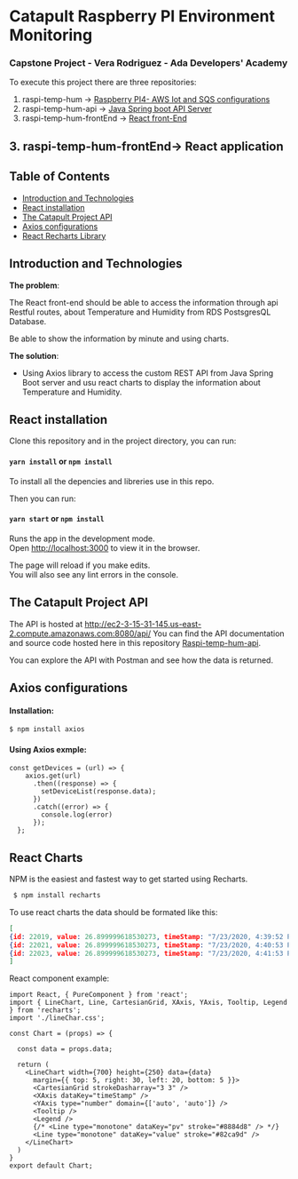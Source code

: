 
Catapult Raspberry PI Environment Monitoring
===============================================

### Capstone Project - Vera Rodriguez - Ada Developers' Academy

To execute this project there are three repositories: 

1. raspi-temp-hum -> [Raspberry PI4- AWS Iot and SQS configurations](https://github.com/veralizeth/raspi-temp-hum/blob/master/README.md)
1. raspi-temp-hum-api ->  [Java Spring boot API Server](https://github.com/veralizeth/raspi-temp-hum-api)
1. raspi-temp-hum-frontEnd -> [React front-End](https://github.com/veralizeth/raspi-temp-hum-frontEnd)

## 3. raspi-temp-hum-frontEnd-> React application

## Table of Contents

* [Introduction and Technologies](#Introduction-and-Technologies)
* [React installation](#React-installation)
* [The Catapult Project API](#The-Catapult-Project-API)
* [Axios configurations](#Axios-configurations)
* [React Recharts Library](#React-Recharts-Library)


## Introduction and Technologies
**The problem**: 

The React front-end should be able to access the information through 
api Restful routes, about Temperature and Humidity from RDS PostsgresQL Database. 

Be able to show the information by minute and using charts.

**The solution**: 

* Using Axios library to access the custom REST API from Java Spring Boot server and usu react charts to display the information about Temperature and Humidity. 

## React installation

Clone this repository and in the project directory, you can run:

#### `yarn install` or `npm install` 

To install all the depencies and libreries use in this repo. 

Then you can run:

#### `yarn start` or `npm install`

Runs the app in the development mode.<br />
Open [http://localhost:3000](http://localhost:3000) to view it in the browser.

The page will reload if you make edits.<br />
You will also see any lint errors in the console.

## The Catapult Project API

The API is hosted at http://ec2-3-15-31-145.us-east-2.compute.amazonaws.com:8080/api/ You can find the API documentation and source code hosted here in this repository [Raspi-temp-hum-api](https://github.com/veralizeth/raspi-temp-hum-api/blob/master/README.md#api-endpoints).

You can explore the API with Postman and see how the data is returned. 

## Axios configurations

#### Installation: 

```bash
$ npm install axios 
```
#### Using Axios exmple:

``` react
const getDevices = (url) => {
    axios.get(url)
      .then((response) => {
        setDeviceList(response.data);
      })
      .catch((error) => {
        console.log(error)
      });
  };
```

## React Charts

NPM is the easiest and fastest way to get started using Recharts.

```bash
 $ npm install recharts
```

To use react charts the data should be formated like this: 

```json
[
{id: 22019, value: 26.899999618530273, timeStamp: "7/23/2020, 4:39:52 PM"},
{id: 22021, value: 26.899999618530273, timeStamp: "7/23/2020, 4:40:53 PM"},
{id: 22023, value: 26.899999618530273, timeStamp: "7/23/2020, 4:41:53 PM"} 
]
```

React component example: 

```react
import React, { PureComponent } from 'react';
import { LineChart, Line, CartesianGrid, XAxis, YAxis, Tooltip, Legend } from 'recharts';
import './lineChar.css';

const Chart = (props) => {

  const data = props.data;

  return (
    <LineChart width={700} height={250} data={data}
      margin={{ top: 5, right: 30, left: 20, bottom: 5 }}>
      <CartesianGrid strokeDasharray="3 3" />
      <XAxis dataKey="timeStamp" />
      <YAxis type="number" domain={['auto', 'auto']} />
      <Tooltip />
      <Legend />
      {/* <Line type="monotone" dataKey="pv" stroke="#8884d8" /> */}
      <Line type="monotone" dataKey="value" stroke="#82ca9d" />
    </LineChart>
  )
}
export default Chart;
```


